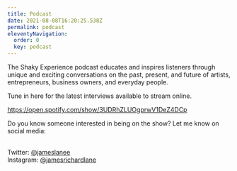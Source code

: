 ```yaml
---
title: Podcast
date: 2021-08-08T16:20:25.538Z
permalink: podcast
eleventyNavigation:
  order: 0
  key: podcast
---
```

The Shaky Experience podcast educates and inspires listeners through unique and exciting conversations on the past, present, and future of artists, entrepreneurs, business owners, and everyday people.

Tune in here for the latest interviews available to stream online.

<https://open.spotify.com/show/3UDRhZLUOgprwV1DeZ4DCp>

Do you know someone interested in being on the show? Let me know on social media:

\
Twitter: [@jameslanee](https://www.mixcloud.com/jameslanee)\
Instagram: [@jamesrichardlane](https://www.mixcloud.com/jamesrichardlane)